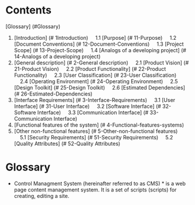 # Contents
[Glossary] (#Glossary)
1. [Introduction] (# 1Introduction)
    1.1 [Purpose] (# 11-Purpose)
    1.2 [Document Conventions] (# 12-Document-Conventions)
    1.3 [Project Scope] (# 13-Project-Scope)
    1.4 [Analogs of a developing project] (# 14-Analogs of a developing project)
2. [General description] (# 2-General description)
    2.1 [Product Vision] (# 21-Product Vision)
    2.2 [Product Functionality] (# 22-Product Functionality)
    2.3 [User Classification] (# 23-User Classification)
    2.4 [Operating Environment] (# 24-Operating Environment)
    2.5 [Design Toolkit] (# 25-Design Toolkit)
    2.6 [Estimated Dependencies] (# 26-Estimated-Dependencies)
3. [Interface Requirements] (# 3-Interface-Requirements)
    3.1 [User Interface] (# 31-User Interface)
    3.2 [Software Interface] (# 32-Software Interface)
    3.3 [Communication Interface] (# 33-Communication Interface)
4. [Functional features of the system] (# 4-Functional-features-systems)
5. [Other non-functional features] (# 5-Other-non-functional features)
    5.1 [Security Requirements] (# 51-Security Requirements)
    5.2 [Quality Attributes] (# 52-Quality Attributes)

# Glossary
* Control Managment System (hereinafter referred to as CMS) * is a web page content management system. It is a set of scripts (scripts) for creating, editing a site.
